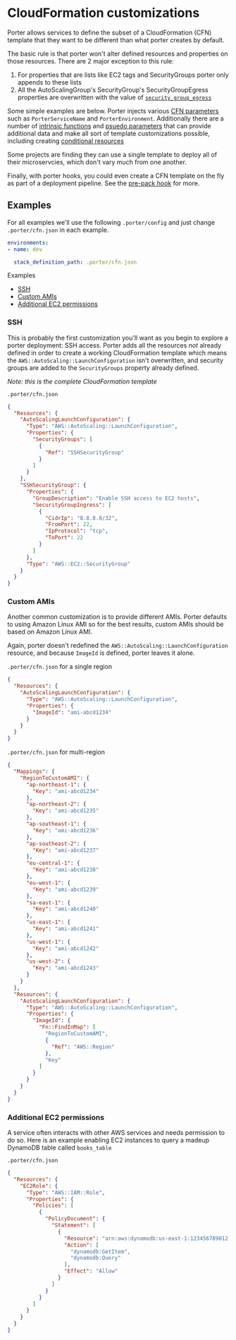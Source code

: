 CloudFormation customizations
=============================

Porter allows services to define the subset of a CloudFormation (CFN) template
that they want to be different than what porter creates by default.

The basic rule is that porter won't alter defined resources and properties on
those resources. There are 2 major exception to this rule:

1. For properties that are lists like EC2 tags and SecurityGroups porter only
   appends to these lists
1. All the AutoScalingGroup's SecurityGroup's SecurityGroupEgress properties are
   overwritten with the value of [`security_group_egress`](config-reference.md#security_group_egress)

Some simple examples are below. Porter injects various [CFN parameters](http://docs.aws.amazon.com/AWSCloudFormation/latest/UserGuide/parameters-section-structure.html)
such as `PorterServiceName` and `PorterEnvironment`. Additionally there are a
number of [intrinsic functions](http://docs.aws.amazon.com/AWSCloudFormation/latest/UserGuide/intrinsic-function-reference.html)
and [psuedo parameters](http://docs.aws.amazon.com/AWSCloudFormation/latest/UserGuide/pseudo-parameter-reference.html)
that can provide additional data and make all sort of template customizations
possible, including creating [conditional resources](http://docs.aws.amazon.com/AWSCloudFormation/latest/UserGuide/conditions-section-structure.html)

Some projects are finding they can use a single template to deploy all of their
microservcies, which don't vary much from one another.

Finally, with porter hooks, you could even create a CFN template on the fly as
part of a deployment pipeline. See the [pre-pack hook](hooks/pre-pack.md) for
more.

Examples
--------

For all examples we'll use the following `.porter/config` and just change
`.porter/cfn.json` in each example.

```yaml
environments:
- name: dev

  stack_definition_path: .porter/cfn.json
```

Examples
- [SSH](#ssh)
- [Custom AMIs](#custom-amis)
- [Additional EC2 permissions](#additional-ec2-permissions)

### SSH

This is probably the first customization you'll want as you begin to explore a
porter deployment: SSH access. Porter adds all the resources _not_ already
defined in order to create a working CloudFormation template which means the
`AWS::AutoScaling::LaunchConfiguration` isn't overwritten, and security groups
are added to the `SecurityGroups` property already defined.

_Note: this is the complete CloudFormation template_

`.porter/cfn.json`

```json
{
  "Resources": {
    "AutoScalingLaunchConfiguration": {
      "Type": "AWS::AutoScaling::LaunchConfiguration",
      "Properties": {
        "SecurityGroups": [
          {
            "Ref": "SSHSecurityGroup"
          }
        ]
      }
    },
    "SSHSecurityGroup": {
      "Properties": {
        "GroupDescription": "Enable SSH access to EC2 hosts",
        "SecurityGroupIngress": [
          {
            "CidrIp": "8.8.8.8/32",
            "FromPort": 22,
            "IpProtocol": "tcp",
            "ToPort": 22
          }
        ]
      },
      "Type": "AWS::EC2::SecurityGroup"
    }
  }
}
```

### Custom AMIs

Another common customization is to provide different AMIs. Porter defaults to
using Amazon Linux AMI so for the best results, custom AMIs should be based on
Amazon Linux AMI.

Again, porter doesn't redefined the `AWS::AutoScaling::LaunchConfiguration`
resource, and because `ImageId` is defined, porter leaves it alone.

`.porter/cfn.json` for a single region

```json
{
  "Resources": {
    "AutoScalingLaunchConfiguration": {
      "Type": "AWS::AutoScaling::LaunchConfiguration",
      "Properties": {
        "ImageId": "ami-abcd1234"
      }
    }
  }
}
```

`.porter/cfn.json` for multi-region

```json
{
  "Mappings": {
    "RegionToCustomAMI": {
      "ap-northeast-1": {
        "Key": "ami-abcd1234"
      },
      "ap-northeast-2": {
        "Key": "ami-abcd1235"
      },
      "ap-southeast-1": {
        "Key": "ami-abcd1236"
      },
      "ap-southeast-2": {
        "Key": "ami-abcd1237"
      },
      "eu-central-1": {
        "Key": "ami-abcd1238"
      },
      "eu-west-1": {
        "Key": "ami-abcd1239"
      },
      "sa-east-1": {
        "Key": "ami-abcd1240"
      },
      "us-east-1": {
        "Key": "ami-abcd1241"
      },
      "us-west-1": {
        "Key": "ami-abcd1242"
      },
      "us-west-2": {
        "Key": "ami-abcd1243"
      }
    }
  },
  "Resources": {
    "AutoScalingLaunchConfiguration": {
      "Type": "AWS::AutoScaling::LaunchConfiguration",
      "Properties": {
        "ImageId": {
          "Fn::FindInMap": [
            "RegionToCustomAMI",
            {
              "Ref": "AWS::Region"
            },
            "Key"
          ]
        }
      }
    }
  }
}
```

### Additional EC2 permissions

A service often interacts with other AWS services and needs permission to do so.
Here is an example enabling EC2 instances to query a madeup DynamoDB table
called `books_table`

`.porter/cfn.json`

```json
{
  "Resources": {
    "EC2Role": {
      "Type": "AWS::IAM::Role",
      "Properties": {
        "Policies": [
          {
            "PolicyDocument": {
              "Statement": [
                {
                  "Resource": "arn:aws:dynamodb:us-east-1:123456789012:table/books_table",
                  "Action": [
                    "dynamodb:GetItem",
                    "dynamodb:Query"
                  ],
                  "Effect": "Allow"
                }
              ]
            }
          }
        ]
      }
    }
  }
}
```
